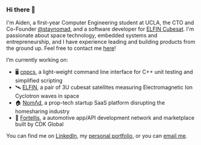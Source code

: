 ### Hi there 👋

<!--
**aidenszeto/aidenszeto** is a ✨ _special_ ✨ repository because its `README.md` (this file) appears on your GitHub profile.

Here are some ideas to get you started:

- 🔭 I’m currently working on ...
- 🌱 I’m currently learning ...
- 👯 I’m looking to collaborate on ...
- 🤔 I’m looking for help with ...
- 💬 Ask me about ...
- 📫 How to reach me: ...
- 😄 Pronouns: ...
- ⚡ Fun fact: ...
-->

I'm Aiden, a first-year Computer Engineering student at UCLA, the CTO and Co-Founder [@staynomad](https://visitnomad.com/), and a software developer for [ELFIN Cubesat](https://elfin.igpp.ucla.edu/). I'm passionate about space technology, embedded systems and entrepreneurship, and I have experience leading and building products from the ground up. Feel free to contact me [here](mailto:aidenszeto@g.ucla.edu)!  
  
I’m currently working on:  
- 🖥️ [cppcs](https://github.com/aidenszeto/cppcs), a light-weight command line interface for C++ unit testing and simplified scripting  
- 🛰️ [ELFIN](https://elfin.igpp.ucla.edu/), a pair of 3U cubesat satellites measuring Electromagnetic Ion Cyclotron waves in space  
- 🏠 [NomΛd](https://visitnomad.com/), a prop-tech startup SaaS platform disrupting the homesharing industry  
- 🚗 [Fortellis](https://fortellis.io/), a automotive app/API development network and marketplace built by CDK Global

You can find me on [LinkedIn](https://www.linkedin.com/in/aidenszeto/), my [personal portfolio](https://aidenszeto.me/), or you can [email me](mailto:aidenszeto@g.ucla.edu).  
